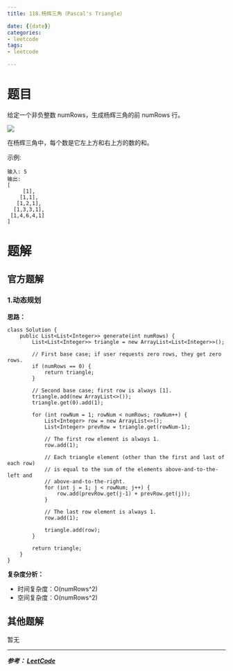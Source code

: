```yaml
---
title: 118.杨辉三角（Pascal's Triangle）

date: {{date}}
categories:
- leetcode
tags:
- leetcode

---
```

# 题目

给定一个非负整数 numRows，生成杨辉三角的前 numRows 行。

![](https://upload.wikimedia.org/wikipedia/commons/0/0d/PascalTriangleAnimated2.gif)

在杨辉三角中，每个数是它左上方和右上方的数的和。

示例:
```
输入: 5
输出:
[
     [1],
    [1,1],
   [1,2,1],
  [1,3,3,1],
 [1,4,6,4,1]
]
```



# 题解

## 官方题解

### 1.动态规划
**思路：**

```
class Solution {
    public List<List<Integer>> generate(int numRows) {
        List<List<Integer>> triangle = new ArrayList<List<Integer>>();

        // First base case; if user requests zero rows, they get zero rows.
        if (numRows == 0) {
            return triangle;
        }

        // Second base case; first row is always [1].
        triangle.add(new ArrayList<>());
        triangle.get(0).add(1);

        for (int rowNum = 1; rowNum < numRows; rowNum++) {
            List<Integer> row = new ArrayList<>();
            List<Integer> prevRow = triangle.get(rowNum-1);

            // The first row element is always 1.
            row.add(1);

            // Each triangle element (other than the first and last of each row)
            // is equal to the sum of the elements above-and-to-the-left and
            // above-and-to-the-right.
            for (int j = 1; j < rowNum; j++) {
                row.add(prevRow.get(j-1) + prevRow.get(j));
            }

            // The last row element is always 1.
            row.add(1);

            triangle.add(row);
        }

        return triangle;
    }
}

```
**复杂度分析：**
- 时间复杂度：O(numRows^2)
- 空间复杂度：O(numRows^2)


## 其他题解
暂无



---
***参考：
[LeetCode](https://leetcode-cn.com/problems/pascals-triangle/solution/yang-hui-san-jiao-by-leetcode/)***
